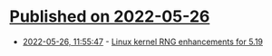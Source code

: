 # [Published on 2022-05-26](index.md)

* [2022-05-26, 11:55:47](https://news.ycombinator.com/item?id=31517231) - [Linux kernel RNG enhancements for 5.19](https://twitter.com/EdgeSecurity/status/1528494394604761094)
